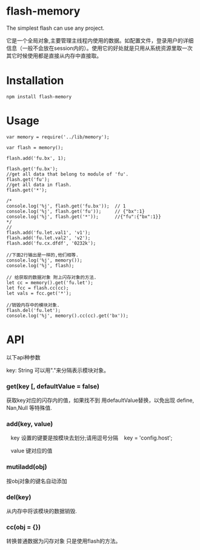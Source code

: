 # flash-memory
The simplest flash can use any project. 

它是一个全局对象,主要管理主线程内使用的数据。如配置文件，登录用户的详细信息（一般不会放在session内的）。使用它的好处就是只用从系统资源里取一次其它时候使用都是直接从内存中直接取。

# Installation

    npm install flash-memory
    
# Usage
    
    var memory = require('../lib/memory');

    var flash = memory();

    flash.add('fu.bx', 1);

    flash.get('fu.bx');
    //get all data that belong to module of 'fu'.
    flash.get('fu');
    //get all data in flash.
    flash.get('*');

    /*
    console.log('%j', flash.get('fu.bx'));  // 1
    console.log('%j', flash.get('fu'));     // {"bx":1}
    console.log('%j', flash.get('*'));      //{"fu":{"bx":1}}
    */
    //
    flash.add('fu.let.val1', 'v1');
    flash.add('fu.let.val2', 'v2');
    flash.add('fu.cx.dfdf', '0232k');

    //下面2行输出是一样的,他们相等.
    console.log('%j', memory());
    console.log('%j', flash);

    // 给获取的数据对象 附上闪存对象的方法.
    let cc = memory().get('fu.let');
    let fcc = flash.cc(cc);
    let vals = fcc.get('*');

    //销毁内存中的模块对象.
    flash.del('fu.let');
    console.log('%j', memory().cc(cc).get('bx'));
 
# API
以下api种参数

key: String 可以用"."来分隔表示模块对象。

### get(key [, defaultValue = false)
获取key对应的闪存内的值，如果找不到 用defaultValue替换，以免出现 define, Nan,Null 等特殊值.

### add(key, value)
    key 设置的键要是按模块去划分;请用逗号分隔
    key = 'config.host';
    
    value 键对应的值
### mutiladd(obj)
按obj对象的键名自动添加
### del(key)
从内存中将该模块的数据销毁.
### cc(obj = {})
转换普通数据为闪存对象 只是使用flash的方法。
